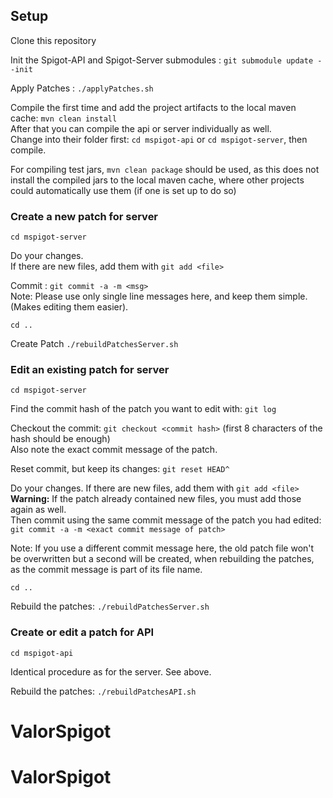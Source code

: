 Setup
------------

Clone this repository

Init the Spigot-API and Spigot-Server submodules : `git submodule update --init`

Apply Patches : `./applyPatches.sh`

Compile the first time and add the project artifacts to the local maven cache: `mvn clean install`    
After that you can compile the api or server individually as well.    
Change into their folder first: `cd mspigot-api` or `cd mspigot-server`, then compile.     

For compiling test jars, `mvn clean package` should be used, as this does not install the compiled jars to the local maven cache, where other projects could automatically use them (if one is set up to do so)


### Create a new patch for server ###

`cd mspigot-server`

Do your changes.      
If there are new files, add them with `git add <file>`

Commit : `git commit -a -m <msg>`         
Note: Please use only single line messages here, and keep them simple. (Makes editing them easier).     

`cd ..`

Create Patch `./rebuildPatchesServer.sh`

### Edit an existing patch for server ###

`cd mspigot-server`

Find the commit hash of the patch you want to edit with: `git log`

Checkout the commit: `git checkout <commit hash>` (first 8 characters of the hash should be enough)    
Also note the exact commit message of the patch.

Reset commit, but keep its changes: `git reset HEAD^`

Do your changes. If there are new files, add them with `git add <file>`     
**Warning:** If the patch already contained new files, you must add those again as well.    
Then commit using the same commit message of the patch you had edited:
`git commit -a -m <exact commit message of patch>`

Note: If you use a different commit message here, the old patch file won't be overwritten but a second will be created, when rebuilding the patches, as the commit message is part of its file name.

`cd ..`

Rebuild the patches: `./rebuildPatchesServer.sh`

### Create or edit a patch for API ###

`cd mspigot-api`

Identical procedure as for the server. See above.

Rebuild the patches: `./rebuildPatchesAPI.sh`
# ValorSpigot
# ValorSpigot

